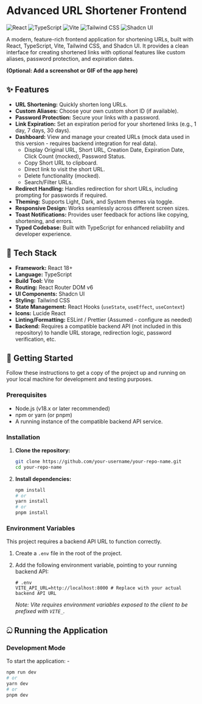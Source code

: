 # Advanced URL Shortener Frontend

![React](https://img.shields.io/badge/react-%2320232a.svg?style=for-the-badge&logo=react&logoColor=%2361DAFB)
![TypeScript](https://img.shields.io/badge/typescript-%23007ACC.svg?style=for-the-badge&logo=typescript&logoColor=white)
![Vite](https://img.shields.io/badge/vite-%23646CFF.svg?style=for-the-badge&logo=vite&logoColor=white)
![Tailwind CSS](https://img.shields.io/badge/tailwind%20css-%2338B2AC.svg?style=for-the-badge&logo=tailwind-css&logoColor=white)
![Shadcn UI](https://img.shields.io/badge/shadcn/ui-black?style=for-the-badge&logo=vercel&logoColor=white)

A modern, feature-rich frontend application for shortening URLs, built with React, TypeScript, Vite, Tailwind CSS, and Shadcn UI. It provides a clean interface for creating shortened links with optional features like custom aliases, password protection, and expiration dates.

**(Optional: Add a screenshot or GIF of the app here)**
<!-- ![App Screenshot](link/to/your/screenshot.png) -->

## ✨ Features

*   **URL Shortening:** Quickly shorten long URLs.
*   **Custom Aliases:** Choose your own custom short ID (if available).
*   **Password Protection:** Secure your links with a password.
*   **Link Expiration:** Set an expiration period for your shortened links (e.g., 1 day, 7 days, 30 days).
*   **Dashboard:** View and manage your created URLs (mock data used in this version - requires backend integration for real data).
    *   Display Original URL, Short URL, Creation Date, Expiration Date, Click Count (mocked), Password Status.
    *   Copy Short URL to clipboard.
    *   Direct link to visit the short URL.
    *   Delete functionality (mocked).
    *   Search/Filter URLs.
*   **Redirect Handling:** Handles redirection for short URLs, including prompting for passwords if required.
*   **Theming:** Supports Light, Dark, and System themes via toggle.
*   **Responsive Design:** Works seamlessly across different screen sizes.
*   **Toast Notifications:** Provides user feedback for actions like copying, shortening, and errors.
*   **Typed Codebase:** Built with TypeScript for enhanced reliability and developer experience.

## 🚀 Tech Stack

*   **Framework:** React 18+
*   **Language:** TypeScript
*   **Build Tool:** Vite
*   **Routing:** React Router DOM v6
*   **UI Components:** Shadcn UI
*   **Styling:** Tailwind CSS
*   **State Management:** React Hooks (`useState`, `useEffect`, `useContext`)
*   **Icons:** Lucide React
*   **Linting/Formatting:** ESLint / Prettier (Assumed - configure as needed)
*   **Backend:** Requires a compatible backend API (not included in this repository) to handle URL storage, redirection logic, password verification, etc.

## 🏁 Getting Started

Follow these instructions to get a copy of the project up and running on your local machine for development and testing purposes.

### Prerequisites

*   Node.js (v18.x or later recommended)
*   npm or yarn (or pnpm)
*   A running instance of the compatible backend API service.

### Installation

1.  **Clone the repository:**
    ```bash
    git clone https://github.com/your-username/your-repo-name.git
    cd your-repo-name
    ```

2.  **Install dependencies:**
    ```bash
    npm install
    # or
    yarn install
    # or
    pnpm install
    ```

### Environment Variables

This project requires a backend API URL to function correctly.

1.  Create a `.env` file in the root of the project.
2.  Add the following environment variable, pointing to your running backend API:

    ```env
    # .env
    VITE_API_URL=http://localhost:8000 # Replace with your actual backend API URL
    ```

    *Note: Vite requires environment variables exposed to the client to be prefixed with `VITE_`.*

## ධ Running the Application

### Development Mode

To start the application: -

```bash
npm run dev
# or
yarn dev
# or
pnpm dev
```
